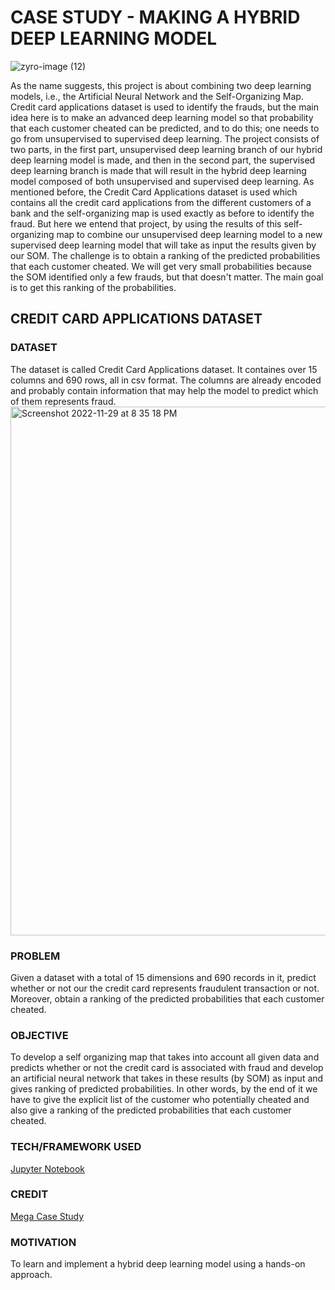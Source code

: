 # CASE STUDY - MAKING A HYBRID DEEP LEARNING MODEL

![zyro-image (12)](https://user-images.githubusercontent.com/94697656/204706787-04190240-39e7-46e2-b385-b246055dd95c.png)

As the name suggests, this project is about combining two deep learning models, i.e., the Artificial Neural Network and the Self-Organizing Map. Credit card applications dataset is used to identify the frauds, but the main idea here is to make an advanced deep learning model so that probability that each customer cheated can be predicted, and to do this; one needs to go from unsupervised to supervised deep learning.
The project consists of two parts, in the first part, unsupervised deep learning branch of our hybrid deep learning model is made, and then in the second part, the supervised deep learning branch is made that will result in the hybrid deep learning model composed of both unsupervised and supervised deep learning.
As mentioned before, the Credit Card Applications dataset is used which contains all the credit card applications from the different customers of a bank and the self-organizing map is used exactly as before to identify the fraud. But here we entend that project, by using the results of this self-organizing map to combine our unsupervised deep learning model to a new supervised deep learning model that will take as input the results given by our SOM. The challenge is to obtain a ranking of the predicted probabilities that each customer cheated. We will get very small probabilities because the SOM identified only a few frauds, but that doesn't matter. The main goal is to get this ranking of the probabilities.

## CREDIT CARD APPLICATIONS DATASET

### DATASET
The dataset is called Credit Card Applications dataset. It containes over 15 columns and 690 rows, all in csv format. The columns are already encoded and probably contain information that may help the model to predict which of them represents fraud.
<img width="846" alt="Screenshot 2022-11-29 at 8 35 18 PM" src="https://user-images.githubusercontent.com/94697656/204566398-4716acc3-b13e-4a48-8a45-f46798c2e315.png">


### PROBLEM
Given a dataset with a total of 15 dimensions and 690 records in it, predict whether or not our the credit card represents fraudulent transaction or not. Moreover, obtain a ranking of the predicted probabilities that each customer cheated.

### OBJECTIVE
To develop a self organizing map that takes into account all given data and predicts whether or not the credit card is associated with fraud and develop an artificial neural network that takes in these results (by SOM) as input and gives ranking of predicted probabilities. In other words, by the end of it we have to give the explicit list of the customer who potentially cheated and also give a ranking of the predicted probabilities that each customer cheated.

### TECH/FRAMEWORK USED
[Jupyter Notebook](https://jupyter.org/)

### CREDIT
[Mega Case Study](javatpoint.com/keras-mega-case-study)


### MOTIVATION
To learn and implement a hybrid deep learning model using a hands-on approach.

